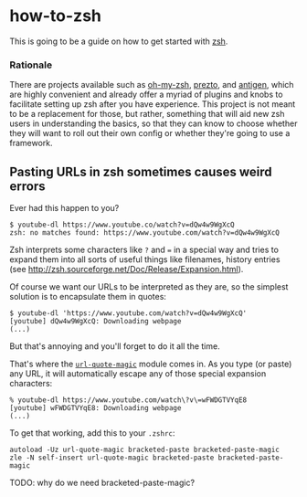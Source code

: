 # how-to-zsh

This is going to be a guide on how to get started with [zsh](https://en.wikipedia.org/wiki/Zsh).

### Rationale
There are projects available such as [oh-my-zsh](https://github.com/robbyrussell/oh-my-zsh), [prezto](https://github.com/sorin-ionescu/prezto), and [antigen](https://github.com/zsh-users/antigen), which are highly convenient and already offer a myriad of plugins and knobs to facilitate setting up zsh after you have experience. This project is not meant to be a replacement for those, but rather, something that will aid new zsh users in understanding the basics, so that they can know to choose whether they will want to roll out their own config or whether they're going to use a framework.

## Pasting URLs in zsh sometimes causes weird errors

Ever had this happen to you?
```
$ youtube-dl https://www.youtube.co/watch?v=dQw4w9WgXcQ
zsh: no matches found: https://www.youtube.com/watch?v=dQw4w9WgXcQ
```
Zsh interprets some characters like `?` and `=` in a special way and tries to expand them into all sorts of useful things like filenames, history entries (see <http://zsh.sourceforge.net/Doc/Release/Expansion.html>).

Of course we want our URLs to be interpreted as they are, so the simplest solution is to encapsulate them in quotes:
```
$ youtube-dl 'https://www.youtube.com/watch?v=dQw4w9WgXcQ'
[youtube] dQw4w9WgXcQ: Downloading webpage
(...)
```
But that's annoying and you'll forget to do it all the time.

That's where the [```url-quote-magic```](https://github.com/johan/zsh/blob/master/Functions/Zle/url-quote-magic) module comes in. As you type (or paste) any URL, it will automatically escape any of those special expansion characters:
```
% youtube-dl https://www.youtube.com/watch\?v\=wFWDGTVYqE8
[youtube] wFWDGTVYqE8: Downloading webpage
(...)
```

To get that working, add this to your ```.zshrc```:
```
autoload -Uz url-quote-magic bracketed-paste bracketed-paste-magic
zle -N self-insert url-quote-magic bracketed-paste bracketed-paste-magic
```

TODO: why do we need bracketed-paste-magic?
